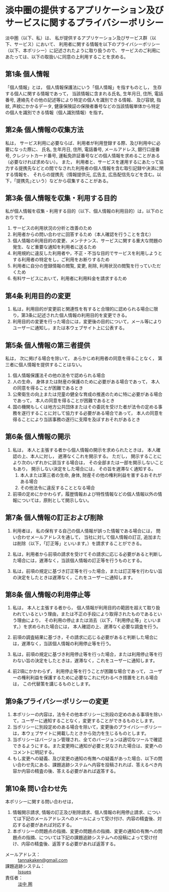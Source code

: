 # 淡中圏の提供するアプリケーション及びサービスに関するプライバシーポリシー

淡中圏（以下、私）は、
私が提供するアプリケーション及びサービス群（以下、サービス）において、
利用者に関する情報を以下のプライバシーポリシー（以下、本ポリシー）に記述されたように取り扱うので、
サービスのご利用にあたっては、以下の取扱いに同意の上利用することを求める。

## 第1条 個人情報

「個人情報」とは，
個人情報保護法にいう「個人情報」を指すものとし，
生存する個人に関する情報であって，
当該情報に含まれる氏名, 生年月日, 住所, 電話番号, 連絡先その他の記述等により特定の個人を識別できる情報、
及び容貌, 指紋, 声紋にかかるデータ, 健康保険証の保険者番号などの当該情報単体から特定の個人を識別できる情報（個人識別情報）を指す。

## 第2条 個人情報の収集方法

私は，
サービス利用に必要ならば、利用者が利用登録する際、及び利用中に必要になった際に、
氏名, 生年月日, 住所, 電話番号, メールアドレス, 銀行口座番号, クレジットカード番号, 運転免許証番号などの個人情報を求めることがある
（必要なければ求めない）。
また，
利用者と、サービスを運用するにあたって協力する提携先などとの間でなされた利用者の個人情報を含む取引記録や決済に関する情報を、
それらの提携先（情報提供元, 広告主, 広告配信先などを含む。以下，｢提携先｣という）などから収集することがある。

## 第3条 個人情報を収集・利用する目的

私が個人情報を収集・利用する目的（以下、個人情報の利用目的）は，以下のとおりです。

1. サービスの利用状況の分析と改善のため
2. 利用者からの問い合わせに回答するため（本人確認を行うことを含む）
3. 個人情報の利用目的の変更、メンテナンス、サービスに関する重大な問題の発生、など重要な通知を利用者に送るため
4. 利用規約に違反した利用者や，不正・不当な目的でサービスを利用しようとする利用者の特定をし，ご利用をお断りするため
5. 利用者に自分の登録情報の閲覧, 変更, 削除, 利用状況の閲覧を行っていただくため
6. 有料サービスにおいて，利用者に利用料金を請求するため

## 第4条 利用目的の変更

1. 私は，利用目的が変更前と関連性を有すると合理的に認められる場合に限り，第3条に記述された個人情報の利用目的を変更できる。
2. 利用目的の変更を行った場合には，変更後の目的について，メール等によりユーザーに通知し，または本ウェブサイト上に公表する。


## 第5条 個人情報の第三者提供

私は，
次に掲げる場合を除いて，
あらかじめ利用者の同意を得ることなく，
第三者に個人情報を提供することはない。

1. 個人情報保護法その他の法令で認められる場合
2. 人の生命，
   身体または財産の保護のために必要がある場合であって，
   本人の同意を得ることが困難であるとき
3. 公衆衛生の向上または児童の健全な育成の推進のために特に必要がある場合であって，
   本人の同意を得ることが困難であるとき
4. 国の機関もしくは地方公共団体またはその委託を受けた者が法令の定める事務を遂行することに対して協力する必要がある場合であって，
   本人の同意を得ることにより当該事務の遂行に支障を及ぼすおそれがあるとき

## 第6条 個人情報の開示

1. 私は，
   本人と主張する者から個人情報の開示を求められたときは，
   本人確認の上、本人に対し，
   遅滞なくこれを開示する。
   ただし，
   開示することにより次のいずれかに該当する場合は，
   その全部または一部を開示しないこともあり，
   開示しない決定をした場合には，
   その旨を遅滞なく通知する。
   1. 本人または第三者の生命, 身体, 財産その他の権利利益を害するおそれがある場合
   2. その他法令に違反することとなる場合
2. 前項の定めにかかわらず，履歴情報および特性情報などの個人情報以外の情報については，原則として開示しない。

## 第7条 個人情報の訂正および削除

1. 利用者は，
   私の保有する自己の個人情報が誤った情報である場合には，
   問い合わせメールアドレスを通して，
   当社に対して個人情報の訂正, 追加または削除（以下，「訂正等」といいます。）を請求することができる。

2. 私は，利用者から前項の請求を受けてその請求に応じる必要があると判断した場合には，遅滞なく，当該個人情報の訂正等を行うものとする。

3. 私は，前項の規定に基づき訂正等を行った場合，または訂正等を行わない旨の決定をしたときは遅滞なく，これをユーザーに通知します。

## 第8条 個人情報の利用停止等 

1. 私は，
   本人と主張する者から，
   個人情報が利用目的の範囲を超えて取り扱われているという理由，または不正の手段により取得されたものであるという理由により，
   その利用の停止または消去（以下，「利用停止等」といいます。）を求められた場合には，
   本人確認の上、遅滞なく必要な調査を行う。

2. 前項の調査結果に基づき，その請求に応じる必要があると判断した場合には，遅滞なく，当該個人情報の利用停止等を行う。

3. 私は，前項の規定に基づき利用停止等を行った場合，または利用停止等を行わない旨の決定をしたときは，遅滞なく，これをユーザーに通知します。

4. 前2項にかかわらず，
   利用停止等を行うことが困難な場合であって，
   ユーザーの権利利益を保護するために必要なこれに代わるべき措置をとれる場合は，
   この代替策を講じるものとします。

## 第9条プライバシーポリシーの変更

1. 本ポリシーの内容は，法令その他本ポリシーに別段の定めのある事項を除いて，ユーザーに通知することなく，変更することができるものとします。
2. 当ポリシーに別段定めのある場合を除いて，変更後のプライバシーポリシーは，本ウェブサイトに掲載したときから効力を生じるものとします。
3. 当ポリシーはバージョン管理され、全てのバージョンは適切なツールで確認できるようにする。また変更時に通知が必要と見なされた場合は、変更へのコメントに明記する。
4. もし変更への疑義、及び変更の通知の有無への疑義があった場合、以下の問い合わせ先にある、課題追跡システムへ内容を投稿されれば、答えるべき内容か内容の精査の後、答える必要があれば返答する。

## 第10条 問い合わせ先

本ポリシーに関する問い合わせは，

1. 情報開示請求, 情報の訂正及び削除請求、個人情報の利用停止請求、については下記のメールアドレスへのメールによって受け付け、内容の精査後、対応する必要があれば対応する。
2. 本ポリシーの問題点の指摘、変更の問題点の指摘、変更の通知の有無への問題点の指摘、については下記の課題追跡システムへの投稿によって受け付け、内容の精査後、返答する必要があれば返答する。

<dl>
<dt>
メールアドレス：
</dt>
<dd>
<a href="mailto:tannakaken@gmail.com">tannakaken@gmail.com</a>
</dd>

<dt>
課題追跡システム：
</dt>
<dd>
<a href="https://github.com/tannakaken/privacy-policy/issues">Issues</a>
</dd>

<dt>
責任者：
</dt>
<dd>
<a href="https://bsky.app/profile/tannakaken.xyz">淡中 圏</a>
</dd>
</dl>

